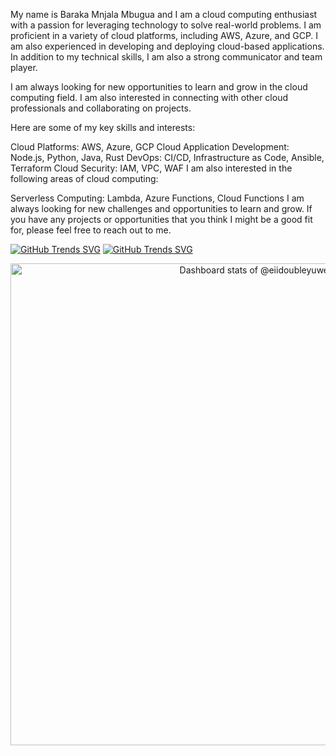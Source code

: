 My name is Baraka Mnjala Mbugua and I am a cloud computing enthusiast with a passion for leveraging technology to solve real-world problems. I am proficient in a variety of cloud platforms, including AWS, Azure, and GCP. I am also experienced in developing and deploying cloud-based applications. In addition to my technical skills, I am also a strong communicator and team player.

I am always looking for new opportunities to learn and grow in the cloud computing field. I am also interested in connecting with other cloud professionals and collaborating on projects.

Here are some of my key skills and interests:

Cloud Platforms: AWS, Azure, GCP
Cloud Application Development: Node.js, Python, Java, Rust
DevOps: CI/CD, Infrastructure as Code, Ansible, Terraform
Cloud Security: IAM, VPC, WAF
I am also interested in the following areas of cloud computing:

Serverless Computing: Lambda, Azure Functions, Cloud Functions
I am always looking for new challenges and opportunities to learn and grow. 
If you have any projects or opportunities that you think I might be a good fit for, please feel free to reach out to me.


[![GitHub Trends SVG](https://api.githubtrends.io/user/svg/eiidoubleyuwes/repos?time_range=one_year&theme=classic)](https://githubtrends.io)  [![GitHub Trends SVG](https://api.githubtrends.io/user/svg/eiidoubleyuwes/langs?time_range=one_year&compact=True&theme=classic)](https://githubtrends.io)

<!-- Copy-paste in your Readme.md file -->

<a href="https://next.ossinsight.io/widgets/official/compose-user-dashboard-stats?user_id=148796574" target="_blank" style="display: block" align="center">
  <picture>
    <source media="(prefers-color-scheme: dark)" srcset="https://next.ossinsight.io/widgets/official/compose-user-dashboard-stats/thumbnail.png?user_id=148796574&image_size=auto&color_scheme=dark" width="771" height="auto">
    <img alt="Dashboard stats of @eiidoubleyuwes" src="https://next.ossinsight.io/widgets/official/compose-user-dashboard-stats/thumbnail.png?user_id=148796574&image_size=auto&color_scheme=light" width="771" height="auto">
  </picture>
</a>

<!-- Made with [OSS Insight](https://ossinsight.io/) -->
